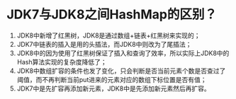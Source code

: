 # JDK7与JDK8之间HashMap的区别？

1. JDK8中新增了红黑树，JDK8是通过数组+链表+红黑树来实现的；
2. JDK7中链表的插入是用的头插法，而JDK8中则改为了尾插法；
3. JDK8中的因为使用了红黑树保证了插入和查询了效率，所以实际上JDK8中的Hash算法实现的复杂度降低了；
4. JDK8中数组扩容的条件也发了变化，只会判断是否当前元素个数是否查过了阈值，而不再判断当前put进来的元素对应的数组下标位置是否有值；
5. JDK7中是先扩容再添加新元素，JDK8中是先添加新元素然后再扩容。
